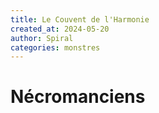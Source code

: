 ```yaml
---
title: Le Couvent de l'Harmonie
created_at: 2024-05-20
author: Spiral
categories: monstres
---
```

# Nécromanciens